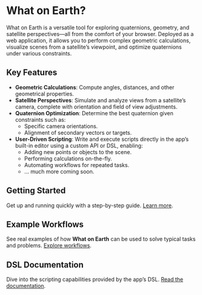 # What on Earth?

What on Earth is a versatile tool for exploring quaternions, geometry, and
satellite perspectives—all from the comfort of your browser. Deployed as a web
application, it allows you to perform complex geometric calculations, visualize
scenes from a satellite’s viewpoint, and optimize quaternions under various
constraints.

## Key Features

- **Geometric Calculations**: Compute angles, distances, and other geometrical
properties.
- **Satellite Perspectives**: Simulate and analyze views from a satellite’s
camera, complete with orientation and field of view adjustments.
- **Quaternion Optimization**: Determine the best quaternion given constraints
such as:
  - Specific camera orientations.
  - Alignment of secondary vectors or targets.
- **User-Driven Scripting**: Write and execute scripts directly in the app’s
built-in editor using a custom API or DSL, enabling:
  - Adding new points or objects to the scene.
  - Performing calculations on-the-fly.
  - Automating workflows for repeated tasks.
  - ... much more coming soon.

## Getting Started

Get up and running quickly with a step-by-step guide. [Learn
more](/getting-started).

## Example Workflows

See real examples of how **What on Earth** can be used to solve typical tasks
and problems. [Explore workflows](/example-workflows).

## DSL Documentation

Dive into the scripting capabilities provided by the app’s DSL. [Read the
documentation](/dsl-documentation).

